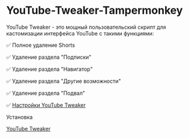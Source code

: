 # YouTube-Tweaker-Tampermonkey
YouTube Tweaker - это мощный пользовательский скрипт для кастомизации интерфейса YouTube с такими функциями:

✅ Полное удаление Shorts 

✅ Удаление раздела "Подписки"

✅ Удаление раздела "Навигатор"

✅ Удаление раздела "Другие возможности"

✅ Удаление раздела "Подвал"

✅ <a href="https://www.youtube.com/account_playback" rel="nofollow">Настройки YouTube Tweaker</a>

Установка 

<a href="[https://raw.githubusercontent.com/saneclacibos19/YouTube-Tweaker-Tampermonkey/refs/heads/main/YouTube%20Tweaker.js](https://www.tampermonkey.net/script_installation.php#url=https://github.com/saneclacibos19/YouTube-Tweaker-Tampermonkey/raw/refs/heads/main/YouTube%20Tweaker-2.1.user.js)" rel="nofollow">YouTube Tweaker</a>
